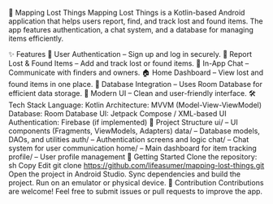📍 Mapping Lost Things
Mapping Lost Things is a Kotlin-based Android application that helps users report, find, and track lost and found items. The app features authentication, a chat system, and a database for managing items efficiently.

✨ Features
🔐 User Authentication – Sign up and log in securely.
📍 Report Lost & Found Items – Add and track lost or found items.
💬 In-App Chat – Communicate with finders and owners.
🏠 Home Dashboard – View lost and found items in one place.
📂 Database Integration – Uses Room Database for efficient data storage.
🎨 Modern UI – Clean and user-friendly interface.
🛠 Tech Stack
Language: Kotlin
Architecture: MVVM (Model-View-ViewModel)
Database: Room Database
UI: Jetpack Compose / XML-based UI
Authentication: Firebase (if implemented)
📂 Project Structure
ui/ – UI components (Fragments, ViewModels, Adapters)
data/ – Database models, DAOs, and utilities
auth/ – Authentication screens and logic
chat/ – Chat system for user communication
home/ – Main dashboard for item tracking
profile/ – User profile management
🚀 Getting Started
Clone the repository:
sh
Copy
Edit
git clone https://github.com/lifeasumer/mapping-lost-things.git
Open the project in Android Studio.
Sync dependencies and build the project.
Run on an emulator or physical device.
📌 Contribution
Contributions are welcome! Feel free to submit issues or pull requests to improve the app.
